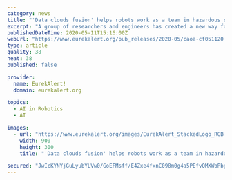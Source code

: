 ```yaml
---
category: news
title: "'Data clouds fusion' helps robots work as a team in hazardous situations"
excerpt: "A group of researchers and engineers has created a new way for robots to pool data gathered in real time, allowing them to 'think' collectively and navigate their way through difficult, previously unmapped obstacles as a team."
publishedDateTime: 2020-05-11T15:16:00Z
webUrl: "https://www.eurekalert.org/pub_releases/2020-05/caoa-cf051120.php"
type: article
quality: 38
heat: 38
published: false

provider:
  name: EurekAlert!
  domain: eurekalert.org

topics:
  - AI in Robotics
  - AI

images:
  - url: "https://www.eurekalert.org/images/EurekAlert_StackedLogo_RGB.jpg"
    width: 900
    height: 300
    title: "'Data clouds fusion' helps robots work as a team in hazardous situations"

secured: "JwIcKYNYjGuLyubYLVw0/GoEFMsff/E4Zxe4fxnC098m0g4a5PEfvQMXWbPbgguVe354PKFLNrUGOMTONFRWi6969XvY9P6VEMSRmBitk2xlU+FLIc/BK9qTa05zCuda5LfC/SW8u0nZu8xM2orGetEY8+EdXgUD0Qbbf77yL0dm+IhEZSdKMcLlPnX9MIlG9zUZn4uxTW4mUlmeVhoRiFRwgT7YvGuxiMFu/yDfVE9RUcL0y0weX1RX1iTm/StuHIgLqmQJRm64FC2A67JaIAw+yunABAJExo5IjzBENjXB5dWgcVJrRkcAk5tGxmAw;yrWFxafieCRUhjK2TJLl+Q=="
---
```


